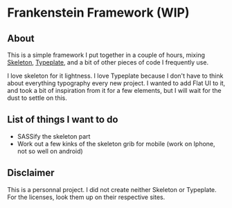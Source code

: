 # Frankenstein Framework (WIP)

## About
This is a simple framework I put together in a couple of hours, mixing [Skeleton](http://getskeleton.com), [Typeplate](http://typeplate.com/), and a bit of other pieces of code I frequently use.

I love skeleton for it lightness.
I love Typeplate because I don't have to think about everything typography every new project.
I wanted to add Flat UI to it, and took a bit of inspiration from it for a few elements, but I will wait for the dust to settle on this.

## List of things I want to do

- SASSify the skeleton part
- Work out a few kinks of the skeleton grib for mobile (work on Iphone, not so well on android)

## Disclaimer

This is a personnal project.
I did not create neither Skeleton or Typeplate.
For the licenses, look them up on their respective sites.